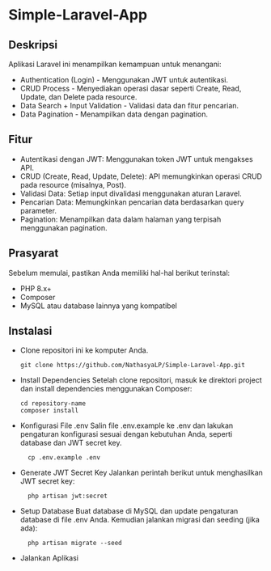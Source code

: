 # Simple-Laravel-App
## Deskripsi
Aplikasi Laravel ini menampilkan kemampuan untuk menangani:
- Authentication (Login) - Menggunakan JWT untuk autentikasi.
- CRUD Process - Menyediakan operasi dasar seperti Create, Read, Update, dan Delete pada resource.
- Data Search + Input Validation - Validasi data dan fitur pencarian.
- Data Pagination - Menampilkan data dengan pagination.
## Fitur
- Autentikasi dengan JWT: Menggunakan token JWT untuk mengakses API.
- CRUD (Create, Read, Update, Delete): API memungkinkan operasi CRUD pada resource (misalnya, Post).
- Validasi Data: Setiap input divalidasi menggunakan aturan Laravel.
- Pencarian Data: Memungkinkan pencarian data berdasarkan query parameter.
- Pagination: Menampilkan data dalam halaman yang terpisah menggunakan pagination.
## Prasyarat
Sebelum memulai, pastikan Anda memiliki hal-hal berikut terinstal:
- PHP 8.x+
- Composer
- MySQL atau database lainnya yang kompatibel
## Instalasi
- Clone repositori ini ke komputer Anda.
    ```language
    git clone https://github.com/NathasyaLP/Simple-Laravel-App.git
    ```
- Install Dependencies
  Setelah clone repositori, masuk ke direktori project dan install dependencies menggunakan Composer:
  ```language
  cd repository-name
  composer install
  ```
- Konfigurasi File .env
  Salin file .env.example ke .env dan lakukan pengaturan konfigurasi sesuai dengan kebutuhan Anda, seperti database dan JWT secret key.
  ```language
    cp .env.example .env
    ```
- Generate JWT Secret Key
  Jalankan perintah berikut untuk menghasilkan JWT secret key:
  ```language
    php artisan jwt:secret
    ```
- Setup Database
  Buat database di MySQL dan update pengaturan database di file .env Anda. Kemudian jalankan migrasi dan seeding (jika ada):
  ```language
    php artisan migrate --seed
  ```
- Jalankan Aplikasi
